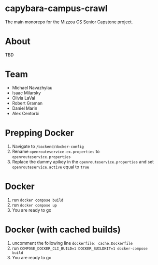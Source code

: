 # capybara-campus-crawl
The main monorepo for the Mizzou CS Senior Capstone project.

# About
TBD

# Team
- Michael Navazhylau
- Isaac Milarsky
- Olivia LaVal
- Robert Graman
- Daniel Marin
- Alex Centorbi

# Prepping Docker
1. Navigate to `/backend/docker-config`
2. Rename `openrouteservice-ex.properties` to `openrouteservice.properties`
3. Replace the dummy apikey in the `openrouteservice.properties` and set `openrouteservice.active` equal to `true`

# Docker
1. run `docker compose build`
2. run `docker compose up`
3. You are ready to go

# Docker (with cached builds)
1. uncomment the following line
`dockerfile: cache.Dockerfile`
2. run `COMPOSE_DOCKER_CLI_BUILD=1 DOCKER_BUILDKIT=1 docker-compose build`
3. You are ready to go
